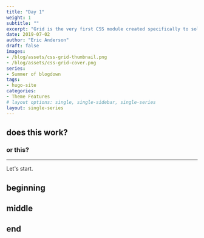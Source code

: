 ```yaml
---
title: "Day 1"
weight: 1
subtitle: ""
excerpt: "Grid is the very first CSS module created specifically to solve the layout problems we’ve all been hacking our way around for as long as we’ve been making websites."
date: 2019-07-02
author: "Eric Anderson"
draft: false
images:
- /blog/assets/css-grid-thumbnail.png
- /blog/assets/css-grid-cover.png
series:
- Summer of blogdown
tags:
- hugo-site
categories:
- Theme Features
# layout options: single, single-sidebar, single-series
layout: single-series
---
```


## does this work?

### or this?

---

Let's start.

## beginning

## middle

## end